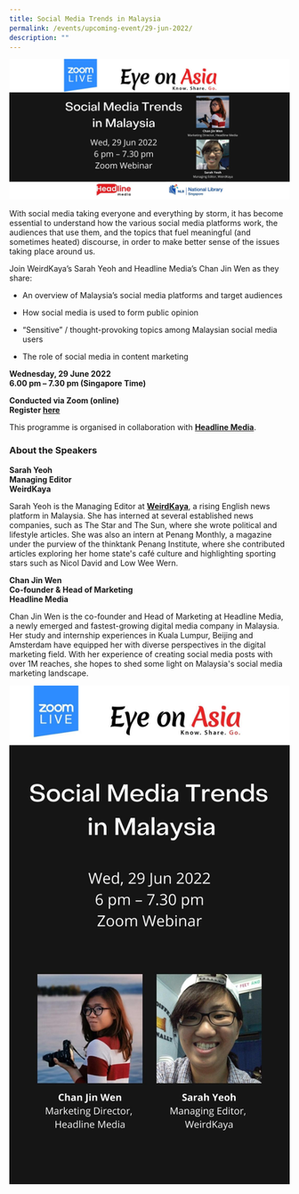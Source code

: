 ```yaml
---
title: Social Media Trends in Malaysia
permalink: /events/upcoming-event/29-jun-2022/
description: ""
---
```

![29 June EDM](/images/past-events/29%20Jun%202022/EOA-Website-edm.jpg)

With social media taking everyone and everything by storm, it has become essential to understand how the various social media platforms work, the audiences that use them, and the topics that fuel meaningful (and sometimes heated) discourse, in order to make better sense of the issues taking place around us.

Join WeirdKaya’s Sarah Yeoh and Headline Media’s Chan Jin Wen as they share:

- An overview of Malaysia’s social media platforms and target audiences

- How social media is used to form public opinion

- “Sensitive” / thought-provoking topics among Malaysian social media users

- The role of social media in content marketing

<!--
### **Watch the full programme:**
 
 
<div>
<iframe src="https://nlb.ap.panopto.com/Panopto/Pages/Embed.aspx?id=58b2c1de-10bb-47ba-b239-ae5a005163c9&autoplay=false&offerviewer=true&showtitle=true&showbrand=true&captions=false&interactivity=all" height="405" width="720" style="border: 1px solid #464646;" allowfullscreen allow="autoplay"></iframe>
</div>

  -->


**Wednesday, 29 June 2022**<br>
**6.00 pm – 7.30 pm (Singapore Time)**

**Conducted via Zoom (online)**<br>
**Register [here](https://www.eventbrite.sg/e/eye-on-asia-social-media-trends-in-malaysia-tickets-334326247807)**

This programme is organised in collaboration with [**Headline Media**](https://headlinemedia.my/).

### **About the Speakers**

**Sarah Yeoh**<br>
**Managing Editor**<br>
**WeirdKaya**

Sarah Yeoh is the Managing Editor at [**WeirdKaya**](https://weirdkaya.com/), a rising English news platform in Malaysia. She has interned at several established news companies, such as The Star and The Sun, where she wrote political and lifestyle articles. She was also an intern at Penang Monthly, a magazine under the purview of the thinktank Penang Institute, where she contributed articles exploring her home state's café culture and highlighting sporting stars such as Nicol David and Low Wee Wern.

**Chan Jin Wen**<br>
**Co-founder & Head of Marketing**<br>
**Headline Media**

Chan Jin Wen is the co-founder and Head of Marketing at Headline Media, a newly emerged and fastest-growing digital media company in Malaysia. Her study and internship experiences in Kuala Lumpur, Beijing and Amsterdam have equipped her with diverse perspectives in the digital marketing field. With her experience of creating social media posts with over 1M reaches, she hopes to shed some light on Malaysia's social media marketing landscape.

![EOA Programme 29 June 2022](/images/past-events/29%20Jun%202022/EOA%20DBB.jpg)